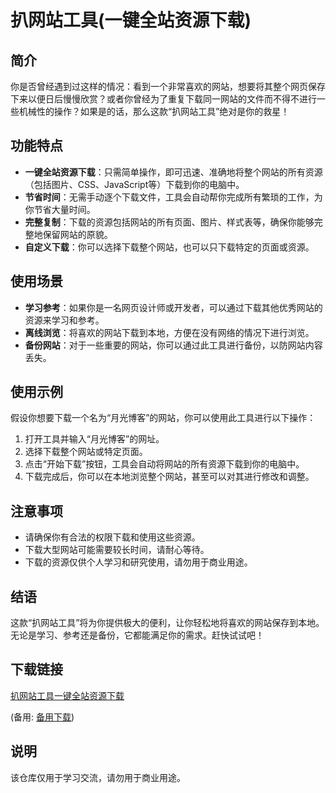 # 扒网站工具(一键全站资源下载)

## 简介
你是否曾经遇到过这样的情况：看到一个非常喜欢的网站，想要将其整个网页保存下来以便日后慢慢欣赏？或者你曾经为了重复下载同一网站的文件而不得不进行一些机械性的操作？如果是的话，那么这款“扒网站工具”绝对是你的救星！

## 功能特点
- **一键全站资源下载**：只需简单操作，即可迅速、准确地将整个网站的所有资源（包括图片、CSS、JavaScript等）下载到你的电脑中。
- **节省时间**：无需手动逐个下载文件，工具会自动帮你完成所有繁琐的工作，为你节省大量时间。
- **完整复制**：下载的资源包括网站的所有页面、图片、样式表等，确保你能够完整地保留网站的原貌。
- **自定义下载**：你可以选择下载整个网站，也可以只下载特定的页面或资源。

## 使用场景
- **学习参考**：如果你是一名网页设计师或开发者，可以通过下载其他优秀网站的资源来学习和参考。
- **离线浏览**：将喜欢的网站下载到本地，方便在没有网络的情况下进行浏览。
- **备份网站**：对于一些重要的网站，你可以通过此工具进行备份，以防网站内容丢失。

## 使用示例
假设你想要下载一个名为“月光博客”的网站，你可以使用此工具进行以下操作：
1. 打开工具并输入“月光博客”的网址。
2. 选择下载整个网站或特定页面。
3. 点击“开始下载”按钮，工具会自动将网站的所有资源下载到你的电脑中。
4. 下载完成后，你可以在本地浏览整个网站，甚至可以对其进行修改和调整。

## 注意事项
- 请确保你有合法的权限下载和使用这些资源。
- 下载大型网站可能需要较长时间，请耐心等待。
- 下载的资源仅供个人学习和研究使用，请勿用于商业用途。

## 结语
这款“扒网站工具”将为你提供极大的便利，让你轻松地将喜欢的网站保存到本地。无论是学习、参考还是备份，它都能满足你的需求。赶快试试吧！

## 下载链接
[扒网站工具一键全站资源下载](https://pan.quark.cn/s/fa47403aae71) 

(备用: [备用下载](https://pan.baidu.com/s/1hDZYAzB6y0C1Sz10RHJ-1g?pwd=1234))

## 说明

该仓库仅用于学习交流，请勿用于商业用途。
